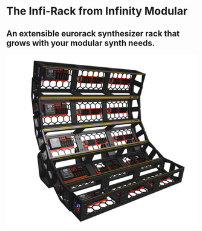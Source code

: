 # The Infi-Rack from Infinity Modular

## An extensible eurorack synthesizer rack that grows with your modular synth needs.


![Infini-Rack 5 tier 104hp](./images/5%20tier%20104hp%20rack.png)
